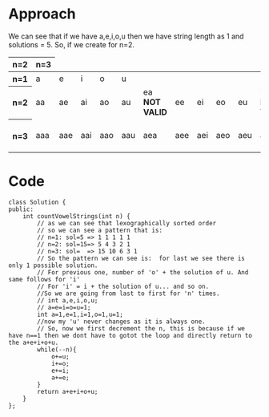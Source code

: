 
# Approach
We can see that if we have a,e,i,o,u then we have string length as 1 and solutions = 5.
So, if we create for n=2.
<table>


<thead>
<th>n=2</th>
<th>n=3</th>
</thead>

<tr>
<th>n=1</th>
<td>a</td>
<td>e</td>
<td>i</td>
<td>o</td>
<td>u</td>
</tr>

<tr>
<th>n=2</th>
<td>aa</td>
<td>ae</td>
<td>ai</td>
<td>ao</td>
<td>au</td>
<td>ea <strong>NOT VALID</strong></td>
<td>ee</td>
<td>ei</td>
<td>eo</td>
<td>eu</td>
<td>ia <strong>NOT VALID</strong></td>
<td>ie <strong>NOT VALID</strong></td>
<td>ii</td>
<td>io</td>
<td>iu</td>
<td>ua <strong>NOT VALID</strong></td>
<td>ue <strong>NOT VALID</strong></td>
<td>ui <strong>NOT VALID</strong></td>
<td>uo <strong>NOT VALID</strong></td>
<td>uu</td>
</tr>

<tr>
<th>n=3</th>
<td>aaa</td>
<td>aae</td>
<td>aai</td>
<td>aao</td>
<td>aau</td>

<td>aea</td>
<td>aee</td>
<td>aei</td>
<td>aeo</td>
<td>aeu</td>

<td>aia</td>
<td>aie</td>
<td>aii</td>
<td>aio</td>
<td>aiu</td>
<td>AND MANY MORE</td>

</tr>
</table>

# Code

```
class Solution {
public:
    int countVowelStrings(int n) {
        // as we can see that lexographically sorted order 
        // so we can see a pattern that is: 
        // n=1: sol=5 => 1 1 1 1 1 
        // n=2: sol=15=> 5 4 3 2 1
        // n=3: sol=  => 15 10 6 3 1
        // So the pattern we can see is:  for last we see there is only 1 possible solution.
        // For previous one, number of 'o' + the solution of u. And same follows for 'i'
        // For 'i' = i + the solution of u... and so on.
        //So we are going from last to first for 'n' times.
        // int a,e,i,o,u;
        // a=e=i=o=u=1;
        int a=1,e=1,i=1,o=1,u=1;
        //now my 'u' never changes as it is always one.
        // So, now we first decrement the n, this is because if we have n==1 then we dont have to gotot the loop and directly return to the a+e+i+o+u.
        while(--n){
            o+=u;
            i+=o;
            e+=i;
            a+=e;
        }
        return a+e+i+o+u;
    }
};
```
